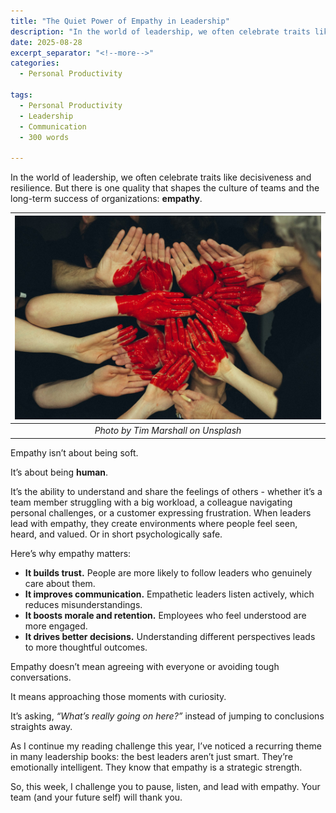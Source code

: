 ```yaml
---
title: "The Quiet Power of Empathy in Leadership"
description: "In the world of leadership, we often celebrate traits like decisiveness and resilience. But there is one quality that shapes the culture of teams and the long-term success of organizations: empathy."
date: 2025-08-28
excerpt_separator: "<!--more-->"
categories:
  - Personal Productivity

tags:
  - Personal Productivity
  - Leadership
  - Communication
  - 300 words

---
```


In the world of leadership, we often celebrate traits like decisiveness and resilience. But there is one quality that shapes the culture of teams and the long-term success of organizations: **empathy**.

| ![image](/assets/images/tim-marshall-handsheart-unsplash.jpg) |
|:--:|
| *Photo by Tim Marshall on Unsplash* |

Empathy isn’t about being soft.

It’s about being **human**.

It’s the ability to understand and share the feelings of others - whether it’s a team member struggling with a big workload, a colleague navigating personal challenges, or a customer expressing frustration. When leaders lead with empathy, they create environments where people feel seen, heard, and valued. Or in short psychologically safe.

Here’s why empathy matters:

- **It builds trust.** People are more likely to follow leaders who genuinely care about them.
- **It improves communication.** Empathetic leaders listen actively, which reduces misunderstandings.
- **It boosts morale and retention.** Employees who feel understood are more engaged.
- **It drives better decisions.** Understanding different perspectives leads to more thoughtful outcomes.

Empathy doesn’t mean agreeing with everyone or avoiding tough conversations.

It means approaching those moments with curiosity.

It’s asking, *“What’s really going on here?”* instead of jumping to conclusions straights away.

As I continue my reading challenge this year, I’ve noticed a recurring theme in many leadership books: the best leaders aren’t just smart. They’re emotionally intelligent. They know that empathy is a strategic strength.

So, this week, I challenge you to pause, listen, and lead with empathy. Your team (and your future self) will thank you.